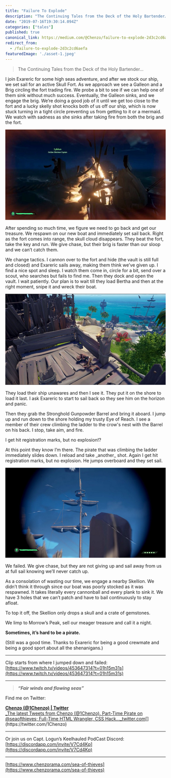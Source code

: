 ```yaml
---
title: "Failure To Explode"
description: "The Continuing Tales from the Deck of the Holy Bartender…"
date: "2019-07-16T19:30:14.094Z"
categories: ["tales"]
published: true
canonical_link: https://medium.com/@Chenzo/failure-to-explode-2d3c2cd6aefa
redirect_from:
  - /failure-to-explode-2d3c2cd6aefa
featuredImage: './asset-1.jpeg'
---
```


> The Continuing Tales from the Deck of the Holy Bartender…

I join Exareric for some high seas adventure, and after we stock our ship, we set sail for an active Skull Fort. As we approach we see a Galleon and a Brig circling the fort trading fire. We probe a bit to see if we can help one of them sink without much success. Eventually, the Galleon sinks, and we engage the brig. We’re doing a good job of it until we get too close to the fort and a lucky skelly shot knocks both of us off our ship, which is now stuck turning in a tight circle preventing us from getting to it or a mermaid. We watch with sadness as she sinks after taking fire from both the brig and the fort.

![The moment we lost our sloop](./asset-1.jpeg)

After spending so much time, we figure we need to go back and get our treasure. We respawn on our new boat and immediately set sail back. Right as the fort comes into range, the skull cloud disappears. They beat the fort, take the key and run. We give chase, but their brig is faster than our sloop and we can’t catch them.

We change tactics. I cannon over to the fort and hide (the vault is still full and closed) and Exareric sails away, making them think we’ve given up. I find a nice spot and sleep. I watch them come in, circle for a bit, send over a scout, who searches but fails to find me. Then they dock and open the vault. I wait patiently. Our plan is to wait till they load Bertha and then at the right moment, snipe it and wreck their boat.

![Patience](./asset-2.jpeg)

They load their ship unawares and then I see it. They put it on the shore to load it last. I ask Exareric to start to sail back so they see him on the horizon and panic.

Then they grab the Stronghold Gunpowder Barrel and bring it aboard. I jump up and run down to the shore holding my trusty Eye of Reach. I see a member of their crew climbing the ladder to the crow's nest with the Barrel on his back. I stop, take aim, and fire.

I get hit registration marks, but no explosion!?

At this point they know I’m there. The pirate that was climbing the ladder immediately slides down. I reload and take \_another\_ shot. Again I get hit registration marks, but no explosion. He jumps overboard and they set sail.

![There should have been a boom. An Earth-Shattering BOOM](./asset-3.jpeg)

We failed. We give chase, but they are not giving up and sail away from us at full sail knowing we’ll never catch up.

As a consolation of wasting our time, we engage a nearby Skellion. We didn’t think it through since our boat was poorly stocked as it was respawned. It takes literally every cannonball and every plank to sink it. We have 3 holes that we can’t patch and have to bail continuously to stay afloat.

To top it off, the Skellion only drops a skull and a crate of gemstones.

We limp to Morrow’s Peak, sell our meager treasure and call it a night.

**Sometimes, it’s hard to be a pirate.**

(Still was a good time. Thanks to Exareric for being a good crewmate and being a good sport about all the shenanigans.)

---

Clip starts from where I jumped down and failed: [https://www.twitch.tv/videos/453647314?t=01h15m31s](https://www.twitch.tv/videos/453647314?t=01h15m31s)

---

> **_“Fair winds and flowing seas”_**

Find me on Twitter:

[**Chenzo (@1Chenzo) | Twitter**  
_The latest Tweets from Chenzo (@1Chenzo). Part-Time Pirate on @seaofthieves; Full-Time HTML Wrangler, CSS Hack…_twitter.com](https://twitter.com/1Chenzo "https://twitter.com/1Chenzo")[](https://twitter.com/1Chenzo)

---

Or join us on Capt. Logun’s Keelhauled PodCast Discord: [https://discordapp.com/invite/V7Cd4Kp](https://discordapp.com/invite/V7Cd4Kp)

---

[https://www.chenzorama.com/sea-of-thieves](https://www.chenzorama.com/sea-of-thieves)
